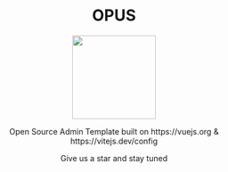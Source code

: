 <h1 align="center">OPUS</h1>
<div align="center">
<img  style="width: 150px; height:150px;" src="https://user-images.githubusercontent.com/44509661/217059038-ce181105-229b-46a8-91dd-27c1e57296b3.svg" />

</div>

<p align="center">Open Source Admin Template built on https://vuejs.org & https://vitejs.dev/config</p>

<p align="center">Give us a star and stay tuned</p>
